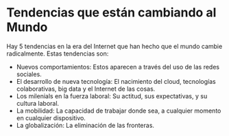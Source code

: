 # Tendencias que están cambiando al Mundo

Hay 5 tendencias en la era del Internet que han hecho que el mundo cambie radicalmente. Estas tendencias son:
- Nuevos comportamientos: Estos aparecen a través del uso de las redes sociales.
- El desarrollo de nueva tecnología: El nacimiento del cloud, tecnologías colaborativas, big data y el Internet de las cosas. 
- Los milenials en la fuerza laboral: Su actitud, sus expectativas, y su cultura laboral. 
- La mobilidad: La capacidad de trabajar donde sea, a cualquier momento en cualquier dispositivo.
- La globalización: La eliminación de las fronteras.